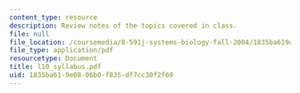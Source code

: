 ```yaml
---
content_type: resource
description: Review notes of the topics covered in class.
file: null
file_location: /coursemedia/8-591j-systems-biology-fall-2004/1835ba619e0806b0f835df7cc30f2f69_l10_syllabus.pdf
file_type: application/pdf
resourcetype: Document
title: l10_syllabus.pdf
uid: 1835ba61-9e08-06b0-f835-df7cc30f2f69
---
```

